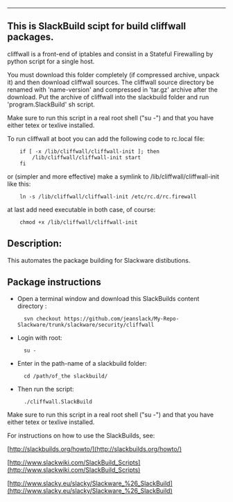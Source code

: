 ---------------------------------------------------------
This is SlackBuild scipt for build cliffwall packages.
---------------------------------------------------------

cliffwall is a front-end of iptables and consist in a Stateful Firewalling 
by python script for a single host.

You must download this folder completely (if compressed archive, unpack it)
and then download cliffwall sources. The cliffwall source directory be renamed 
with 'name-version' and compressed in 'tar.gz' archive after the download. 
Put the archive of cliffwall into the slackbuild folder and run 'program.SlackBuild' 
sh script.

Make sure to run this script in a real root shell ("su -") and that you
have either tetex or texlive installed.

To run cliffwall at boot you can add the following code to rc.local file:

		if [ -x /lib/cliffwall/cliffwall-init ]; then
			/lib/cliffwall/cliffwall-init start
		fi

or (simpler and more effective) make a symlink to /lib/cliffwall/cliffwall-init 
like this:

		ln -s /lib/cliffwall/cliffwall-init /etc/rc.d/rc.firewall

at last add need executable in both case, of course:

		chmod +x /lib/cliffwall/cliffwall-init

Description:
----

This automates the package building for Slackware distibutions.


Package instructions
---- 

- Open a terminal window and download this SlackBuilds content directory :

		svn checkout https://github.com/jeanslack/My-Repo-Slackware/trunk/slackware/security/cliffwall


- Login with root:

		su -
		
- Enter in the path-name of a slackbuild folder:

		cd /path/of_the slackbuild/

- Then run the script:

		./cliffwall.SlackBuild

Make sure to run this script in a real root shell ("su -") and that you
have either tetex or texlive installed.


For instructions on how to use the SlackBuilds, see:

[http://slackbuilds.org/howto/](http://slackbuilds.org/howto/)

[http://www.slackwiki.com/SlackBuild_Scripts](http://www.slackwiki.com/SlackBuild_Scripts)

[http://www.slacky.eu/slacky/Slackware_%26_SlackBuild](http://www.slacky.eu/slacky/Slackware_%26_SlackBuild)

